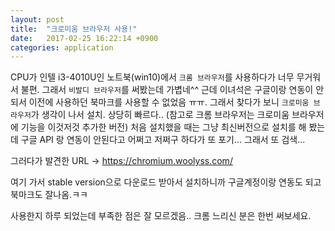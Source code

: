 ```yaml
---
layout: post
title:  "크로미움 브라우저 사용!"
date:   2017-02-25 16:22:14 +0900
categories: application
---
```

CPU가 인텔 i3-4010U인 노트북(win10)에서 `크롬 브라우저`를 사용하다가 너무 무거워서 불편. 그래서 `비발디 브라우저`를 써봤는데 가볍네^^ 근데 이녀석은 구글이랑 연동이 안되서 이전에 사용하던 북마크를 사용할 수 없었음 ㅠㅠ. 그래서 찾다가 보니 `크로미움 브라우저`가 생각이 나서 설치. 상당히 빠르다.. (참고로 크롬 브라우저는 크로미움 브라우저에 기능을 이것저것 추가한 버전) 처음 설치했을 때는 그냥 최신버전으로 설치를 해 봤는데 구글 API 랑 연동이 안된다고 어쩌고 저쩌구 하다가 또 포기... 그래서 또 검색...

그러다가 발견한 URL -> https://chromium.woolyss.com/

여기 가서 stable version으로 다운로드 받아서 설치하니까 구글계정이랑 연동도 되고 북마크도 잘나옴.ㅋㅋ

사용한지 하루 되었는데 부족한 점은 잘 모르겠음..
크롬 느리신 분은 한번 써보세요.
